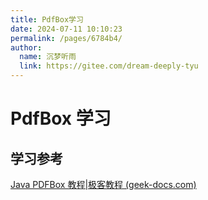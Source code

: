 ```yaml
---
title: PdfBox学习
date: 2024-07-11 10:10:23
permalink: /pages/6784b4/
author: 
  name: 沉梦听雨
  link: https://gitee.com/dream-deeply-tyu
---
```

# PdfBox 学习









## 学习参考

[Java PDFBox 教程|极客教程 (geek-docs.com)](https://geek-docs.com/java/java-tutorial/pdfbox.html)